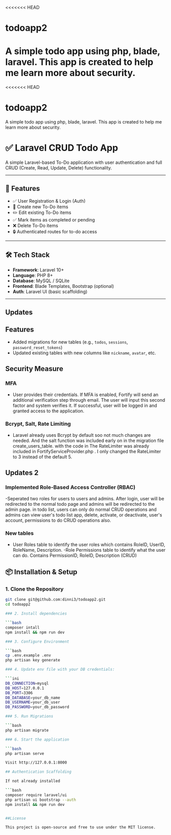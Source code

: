 <<<<<<< HEAD
# todoapp2
A simple todo app using php, blade, laravel. This app is created to help me learn more about security.
=======
<<<<<<< HEAD
# todoapp2
A simple todo app using php, blade, laravel. This app is created to help me learn more about security.

# ✅ Laravel CRUD Todo App

A simple Laravel-based To-Do application with user authentication and full CRUD (Create, Read, Update, Delete) functionality.

---

## 🚀 Features

- ✅ User Registration & Login (Auth)
- 📝 Create new To-Do items
- ✏️ Edit existing To-Do items
- ✅ Mark items as completed or pending
- ❌ Delete To-Do items
- 🔒 Authenticated routes for to-do access

---

## 🛠 Tech Stack

- **Framework**: Laravel 10+
- **Language**: PHP 8+
- **Database**: MySQL / SQLite
- **Frontend**: Blade Templates, Bootstrap (optional)
- **Auth**: Laravel UI (basic scaffolding)

---

## Updates

## Features
- Added migrations for new tables (e.g., `todos`, `sessions`, `password_reset_tokens`)
- Updated existing tables with new columns like `nickname`, `avatar`, etc.

## Security Measure

### MFA 
- User provides their credentials. If MFA is enabled, Fortify will send an additional verification step through email. The user will input this second factor and system verifies it. If successful, user will be logged in and granted access to the application.

### Bcrypt, Salt, Rate Limiting
- Laravel already uses Bcrypt by default soo not much changes are needed. And the salt function was included early on in the migration file create_users_table. with the code in The RateLimiter was already included in FortifyServiceProvider.php . I only changed the RateLimiter to 3 instead of the default 5.

## Updates 2 

### Implemented Role-Based Access Controller (RBAC)
-Seperated two roles for users to users and admins. After login, user will be redirected to the normal todo page and admins will be redirected to the admin page. in todo list, users can only do normal CRUD operations and admins can view user's todo list app, delete, activate, or deactivate, user's account, permissions to do CRUD operations also. 

### New tables
- User Roles table to identify the user roles which contains RoleID, UserID, RoleName, Description.
-Role Permissions table to identify what the user can do. Contains PermissionID, RoleID, Description (CRUD)



## 📦 Installation & Setup

### 1. Clone the Repository

```bash
git clone git@github.com:dinni3/todoapp2.git
cd todoapp2

### 2. Install dependencies

```bash
composer intall
npm install && npm run dev

### 3. Configure Environment

```bash
cp .env.example .env
php artisan key generate

### 4. Update env file with your DB credentials:

```ini
DB_CONNECTION=mysql
DB_HOST=127.0.0.1
DB_PORT=3306
DB_DATABASE=your_db_name
DB_USERNAME=your_db_user
DB_PASSWORD=your_db_password

### 5. Run Migrations

```bash
php artisan migrate

### 6. Start the application

```bash
php artisan serve

Visit http://127.0.0.1:8000

## Authentication Scaffolding

If not already installed

```bash
composer require laravel/ui
php artisan ui bootstrap --auth
npm install && npm run dev


##License

This project is open-source and free to use under the MIT license.

